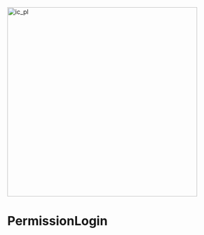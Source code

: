 <img width="433" alt="ic_pl" src="https://user-images.githubusercontent.com/62396222/201206589-14ad6509-9ec3-4e4c-b572-a3a335c2bb18.png">

# PermissionLogin
